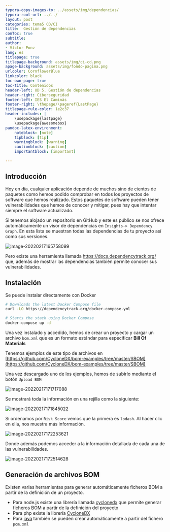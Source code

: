 ```yaml
---
typora-copy-images-to: ../assets/img/dependencias/
typora-root-url: ../../
layout: post
categories: tema5 CD/CI
title:  Gestión de dependencias
conToc: true
subtitle: 
author:
- Víctor Ponz
lang: es
titlepage: true
titlepage-background: assets/img/ci-cd.png
apage-background: assets/img/fondo-pagina.png
urlcolor: CornflowerBlue
linkcolor: black
toc-own-page: true
toc-title: Contenidos
header-left: UD 5. Gestión de dependencias
header-right: Ciberseguridad
footer-left: IES El Caminàs
footer-right: \thepage/\pageref{LastPage}
titlepage-rule-color: 1e2c37
header-includes: |
    \usepackage{lastpage} 
    \usepackage{awesomebox}
pandoc-latex-environment:
    noteblock: [note]
    tipblock: [tip]
    warningblock: [warning]
    cautionblock: [caution]
    importantblock: [important]

---
```


## Introducción 

Hoy en día, cualquier aplicación depende de muchos sino de cientos de paquetes como hemos podido comprobar en todos los proyectos de software que hemos realizado. Estos paquetes de software pueden tener vulnerabilidades que hemos de conocer y mitigar, pues hay que intentar siempre el software actualizado.

Si tenemos alojado un repositorio en GitHub y este es público se nos ofrece automáticamente un visor de dependencias en `Insights-> Dependency Graph`. En esta lista se muestran todas las dependencias de tu proyecto así como sus versiones.

![image-20220217165758099](/Ciberseguridad-PePS/assets/img/dependencias/image-20220217165758099.png)



Pero existe una herramienta llamada https://docs.dependencytrack.org/ que, además de mostrar las dependencias también permite conocer sus vulnerabilidades.

## Instalación

Se puede instalar directamente con Docker

```bash
# Downloads the latest Docker Compose file
curl -LO https://dependencytrack.org/docker-compose.yml

# Starts the stack using Docker Compose
docker-compose up -d
```

Una vez instalado y accedido, hemos de crear un proyecto y cargar un archivo `bom.xml` que es un formato estándar para especificar **Bill Of Materials**

Tenemos ejemplos de este tipo de archivos en  [https://github.com/CycloneDX/bom-examples/tree/master/SBOM](https://github.com/CycloneDX/bom-examples/tree/master/SBOM)

Una vez descargado uno de los ejemplos, hemos de subirlo mediante el botón `Upload BOM`

![image-20220217171717088](/Ciberseguridad-PePS/assets/img/dependencias/image-20220217171717088.png)



Se mostrará toda la información en una rejilla como la siguiente:

![image-20220217171845022](/Ciberseguridad-PePS/assets/img/dependencias/image-20220217171845022.png)

Si ordenamos por `Risk Score` vemos que la primera es `lodash`. Al hacer clic en ella, nos muestra más información.

![image-20220217172253621](/Ciberseguridad-PePS/assets/img/dependencias/image-20220217172253621.png)

Donde además podemos acceder a la información detallada de cada una de las vulnerabilidades.

![image-20220217172514628](/Ciberseguridad-PePS/assets/img/dependencias/image-20220217172514628.png)

## Generación de archivos BOM

Existen varias herramientas para generar automáticamente ficheros BOM a partir de la definición de un proyecto.

* Para node.js existe una librería llamada [cyclonedx](https://www.npmjs.com/package/@cyclonedx/bom) que permite generar ficheros BOM a partir de la definición del proyecto
* Para php existe la librería [CycloneDX](https://github.com/CycloneDX/cyclonedx-php-composer)
* Para [java](https://www.baeldung.com/spring-maven-bom) también se pueden crear automáticamente a partir del fichero `pom.xml` 

